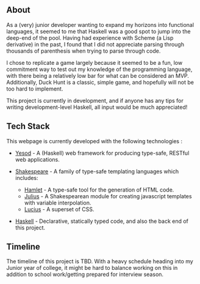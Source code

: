 ## About

As a (very) junior developer wanting to expand my horizons into functional languages, it seemed to me that Haskell was a good spot to jump into the deep-end of the pool. Having had experience with Scheme (a Lisp derivative) in the past, I found that I did not appreciate parsing through thousands of parenthesis when trying to parse through code.

I chose to replicate a game largely because it seemed to be a fun, low commitment way to test out my knowledge of the programming language, with there being a relatively low bar for what can be considered an MVP. Additionally, Duck Hunt is a classic, simple game, and hopefully will not be too hard to implement.

This project is currently in development, and if anyone has any tips for writing development-level Haskell, all input would be much appreciated!
	
## Tech Stack

This webpage is currently developed with the following technologies :

* [Yesod](https://www.yesodweb.com/) - A (Haskell) web framework for producing type-safe, RESTful web applications.
* [Shakespeare](https://hackage.haskell.org/package/shakespeare) - A family of type-safe templating languages which includes:
	* [Hamlet](http://hackage.haskell.org/package/hamlet) - A type-safe tool for the generation of HTML code.
	* [Julius](https://hackage.haskell.org/package/shakespeare-js-1.1.0/docs/Text-Julius.html) - A Shakespearean module for creating javascript templates with variable interpolation.
	* [Lucius](https://hackage.haskell.org/package/shakespeare-2.0.15/docs/Text-Lucius.html) - A superset of CSS.
	
* [Haskell](https://www.haskell.org/) - Declarative, statically typed code, and also the back end of this project.

## Timeline

The timeline of this project is TBD. With a heavy schedule heading into my Junior year of college, it might be hard to balance working on this in addition to school work/getting prepared for interview season.
